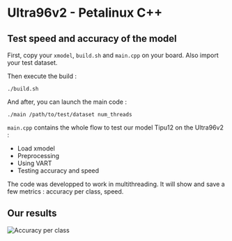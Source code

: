# Ultra96v2 - Petalinux C++

## Test speed and accuracy of the model

First, copy your ```xmodel```, ```build.sh``` and ```main.cpp``` on your board. Also import your test dataset.

Then execute the build :
```
./build.sh
```

And after, you can launch the main code :
```
./main /path/to/test/dataset num_threads
```

```main.cpp``` contains the whole flow to test our model Tipu12 on the Ultra96v2 :
- Load xmodel
- Preprocessing
- Using VART
- Testing accuracy and speed


The code was developped to work in multithreading. It will show and save a few metrics : accuracy per class, speed.


## Our results

![Accuracy per class](./accuracy_per_class_Ultra96v2_Petalinux_c++_1_thread.png "Accuracy per class")

